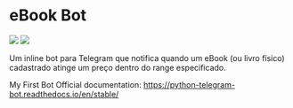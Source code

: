 # eBook Bot

![](https://img.shields.io/pypi/v/python-telegram-bot)
![](https://img.shields.io/badge/license-mit-green)

Um inline bot para Telegram que notifica quando um eBook (ou livro físico) cadastrado atinge um preço dentro do range especificado.


My First Bot
Official documentation: https://python-telegram-bot.readthedocs.io/en/stable/
